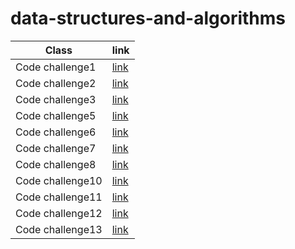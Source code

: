 # data-structures-and-algorithms

| Class   | link                                                                               |
| ------- | ------------------                                                                 |
| Code challenge1 | [link](https://github.com/Mohammed1994Mosleh/data-structures-and-algorithms/blob/main/codechallenge-1/README1.md)               |
| Code challenge2 | [link](https://github.com/Mohammed1994Mosleh/data-structures-and-algorithms/blob/main/codechalleng-2/README.md)                 |
| Code challenge3 | [link](https://github.com/Mohammed1994Mosleh/data-structures-and-algorithms/blob/main/codechalleng-3/README.md)                 |
| Code challenge5 | [link](https://github.com/Mohammed1994Mosleh/data-structures-and-algorithms/blob/linked-list/class05/Readme.md)                 |
| Code challenge6 | [link](https://github.com/Mohammed1994Mosleh/data-structures-and-algorithms/blob/linked-list/codechallenge6/Readme.md)          |
| Code challenge7 | [link](https://github.com/Mohammed1994Mosleh/data-structures-and-algorithms/blob/linked-list-kth/codechallenge7/Readme.md)      |
| Code challenge8 | [link](https://github.com/Mohammed1994Mosleh/data-structures-and-algorithms/blob/challenge89/class89/README.md)                 |
| Code challenge10 | [link](https://github.com/Mohammed1994Mosleh/data-structures-and-algorithms/blob/main/challenge10/README.md)                   |
| Code challenge11 | [link](https://github.com/Mohammed1994Mosleh/data-structures-and-algorithms/blob/main/challenge11/README.md)                   |
| Code challenge12 | [link](https://github.com/Mohammed1994Mosleh/data-structures-and-algorithms/blob/stack-queue-animal-shelter/challenge12/README.md)|
| Code challenge13 | [link](https://github.com/Mohammed1994Mosleh/data-structures-and-algorithms/blob/main/ch13/README.md)|


